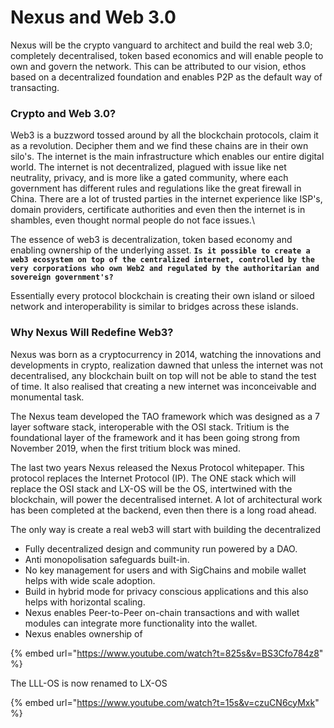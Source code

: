 # Nexus and Web 3.0

Nexus will be the crypto vanguard to architect and build the real web 3.0; completely decentralised, token based economics and will enable people to own and govern the network. This can be attributed to our vision, ethos based on a decentralized foundation and enables P2P as the default way of transacting.

### Crypto and Web 3.0?

Web3 is a buzzword tossed around by all the blockchain protocols, claim it as a revolution. Decipher them and we find these chains are in their own silo's. The internet is the main infrastructure which enables our entire digital world. The internet is not decentralized, plagued with issue like net neutrality, privacy,  and is more like a gated community, where each government has different rules and regulations like the great firewall in China. There are a lot of trusted parties in the internet experience like ISP's, domain providers, certificate authorities and even then the internet is in shambles, even thought normal people do not face issues.\


The essence of web3 is decentralization, token based economy and enabling ownership of the underlying asset. **`Is it possible to create a web3 ecosystem on top of the centralized internet, controlled by the very corporations who own Web2 and regulated by the authoritarian and sovereign government's?`**

Essentially every protocol blockchain is creating their own island or siloed network  and interoperability is similar to bridges across these islands.&#x20;



### Why Nexus Will Redefine Web3?

Nexus was born as a cryptocurrency in 2014, watching the innovations and developments in crypto,  realization dawned that unless the internet was not decentralised, any blockchain built on top will not be able to stand the test of time. It also realised that creating a new internet was  inconceivable and monumental task.

The Nexus team developed the TAO framework which was designed as a 7  layer software stack,  interoperable with the OSI stack. Tritium is the foundational layer of the framework and it has been going strong from November 2019, when the first tritium block was mined.&#x20;

The last two years Nexus released the Nexus Protocol whitepaper. This protocol replaces the Internet Protocol (IP). The ONE stack which will replace the OSI stack and LX-OS will be the OS, intertwined with the blockchain, will power the decentralised internet. A lot of architectural work has been completed at the backend, even then there is a long road ahead.







The only way is create a real web3 will start with building the decentralized &#x20;

* Fully decentralized design and community run powered by a DAO.
* Anti monopolisation safeguards built-in.
* No key management for users and with SigChains and mobile wallet helps with wide scale adoption.
* Build in hybrid mode for privacy conscious applications and this also helps with horizontal scaling.
* Nexus enables Peer-to-Peer on-chain transactions and with wallet modules can integrate more functionality into the wallet.
* Nexus enables ownership of&#x20;

&#x20;

{% embed url="https://www.youtube.com/watch?t=825s&v=BS3Cfo784z8" %}

The LLL-OS is now renamed to LX-OS

{% embed url="https://www.youtube.com/watch?t=15s&v=czuCN6cyMxk" %}

